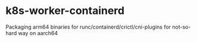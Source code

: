 # k8s-worker-containerd
Packaging arm64 binaries for runc/containerd/crictl/cni-plugins for not-so-hard way on aarch64
